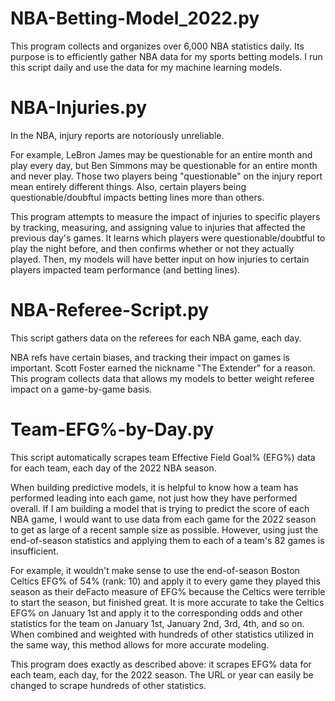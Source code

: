 # NBA-Betting-Model_2022.py
This program collects and organizes over 6,000 NBA statistics daily. Its purpose is to efficiently gather NBA data for my sports betting models. I run this script daily and use the data for my machine learning models.

# NBA-Injuries.py
In the NBA, injury reports are notoriously unreliable. 

For example, LeBron James may be questionable for an entire month and play every day, but Ben Simmons may be questionable for an entire month and never play. Those two players being "questionable" on the injury report mean entirely different things. Also, certain players being questionable/doubftul impacts betting lines more than others.

This program attempts to measure the impact of injuries to specific players by tracking, measuring, and assigning value to injuries that affected the previous day's games. It learns which players were questionable/doubtful to play the night before, and then confirms whether or not they actually played. Then, my models will have better input on how injuries to certain players impacted team performance (and betting lines).

# NBA-Referee-Script.py
This script gathers data on the referees for each NBA game, each day.

NBA refs have certain biases, and tracking their impact on games is important. Scott Foster earned the nickname "The Extender" for a reason. This program collects data that allows my models to better weight referee impact on a game-by-game basis.

# Team-EFG%-by-Day.py
This script automatically scrapes team Effective Field Goal% (EFG%) data for each team, each day of the 2022 NBA season.

When building predictive models, it is helpful to know how a team has performed leading into each game, not just how they have performed overall. If I am building a model that is trying to predict the score of each NBA game, I would want to use data from each game for the 2022 season to get as large of a recent sample size as possible. However, using just the end-of-season statistics and applying them to each of a team's 82 games is insufficient.

For example, it wouldn't make sense to use the end-of-season Boston Celtics EFG% of 54% (rank: 10) and apply it to every game they played this season as their deFacto measure of EFG% because the Celtics were terrible to start the season, but finished great. It is more accurate to take the Celtics EFG% on January 1st and apply it to the corresponding odds and other statistics for the team on January 1st, January 2nd, 3rd, 4th, and so on. When combined and weighted with hundreds of other statistics utilized in the same way, this method allows for more accurate modeling.

This program does exactly as described above: it scrapes EFG% data for each team, each day, for the 2022 season. The URL or year can easily be changed to scrape hundreds of other statistics.
